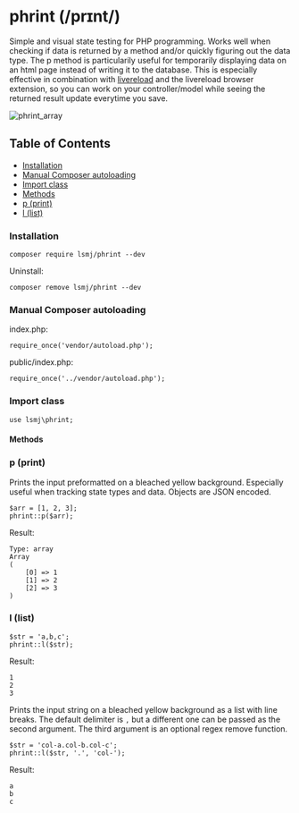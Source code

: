 # phrint (/prɪnt/)

Simple and visual state testing for PHP programming. Works well when checking if data is returned by a method and/or quickly figuring out the data type. The p method is particularily useful for temporarily displaying data on an html page instead of writing it to the database. This is especially effective in combination with [livereload](https://www.npmjs.com/package/livereload) and the livereload browser extension, so you can work on your controller/model while seeing the returned result update everytime you save.

![phrint_array](https://user-images.githubusercontent.com/35132192/60960803-0ed02300-a30b-11e9-9bfd-72ce8fbc713c.png)

<!-- START doctoc generated TOC please keep comment here to allow auto update -->
<!-- DON'T EDIT THIS SECTION, INSTEAD RE-RUN doctoc TO UPDATE -->
## Table of Contents

- [Installation](#installation)
- [Manual Composer autoloading](#manual-composer-autoloading)
- [Import class](#import-class)
- [Methods](#methods)
- [p (print)](#p-print)
- [l (list)](#l-list)

<!-- END doctoc generated TOC please keep comment here to allow auto update -->

### Installation

```
composer require lsmj/phrint --dev
```

Uninstall:
```
composer remove lsmj/phrint --dev
```

### Manual Composer autoloading

index.php:
```
require_once('vendor/autoload.php');
```
public/index.php:
```
require_once('../vendor/autoload.php');
```

### Import class

```
use lsmj\phrint;
```

#### Methods

### p (print)

Prints the input preformatted on a bleached yellow background. Especially useful when tracking state types and data. Objects are JSON encoded.

```
$arr = [1, 2, 3];
phrint::p($arr);
```

Result:

```
Type: array
Array
(
    [0] => 1
    [1] => 2
    [2] => 3
)
```


### l (list)

```
$str = 'a,b,c';
phrint::l($str);
```

Result:

```
1
2
3
```

Prints the input string on a bleached yellow background as a list with line breaks. The default delimiter is `,` but a different one can be passed as the second argument. The third argument is an optional regex remove function.

```
$str = 'col-a.col-b.col-c';
phrint::l($str, '.', 'col-');
```

Result:

```
a
b
c
```